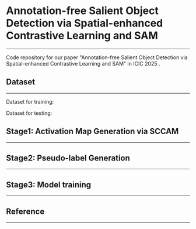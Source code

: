 # Annotation-free Salient Object Detection via Spatial-enhanced Contrastive Learning and SAM

---

Code repository for our paper "Annotation-free Salient Object Detection via Spatial-enhanced Contrastive Learning and SAM" in  ICIC 2025 .


## Dataset

---

Dataset for training:


Dataset for testing:


## Stage1: Activation Map Generation via SCCAM

---



## Stage2: Pseudo-label Generation

---



## Stage3: Model training

---



## Reference

---
